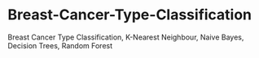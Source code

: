 # Breast-Cancer-Type-Classification
Breast Cancer Type Classification, K-Nearest Neighbour, Naive Bayes, Decision Trees, Random Forest
